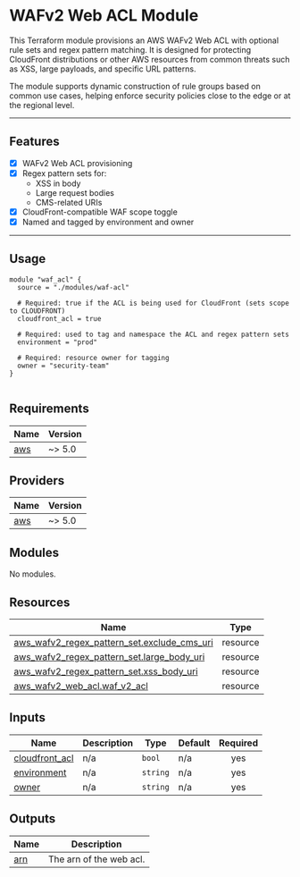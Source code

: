 # WAFv2 Web ACL Module

This Terraform module provisions an AWS WAFv2 Web ACL with optional rule sets and regex pattern matching. It is designed for protecting CloudFront distributions or other AWS resources from common threats such as XSS, large payloads, and specific URL patterns.

The module supports dynamic construction of rule groups based on common use cases, helping enforce security policies close to the edge or at the regional level.

---

## Features

- [x] WAFv2 Web ACL provisioning
- [x] Regex pattern sets for:
  - XSS in body
  - Large request bodies
  - CMS-related URIs
- [x] CloudFront-compatible WAF scope toggle
- [x] Named and tagged by environment and owner

---

## Usage

```hcl
module "waf_acl" {
  source = "./modules/waf-acl"

  # Required: true if the ACL is being used for CloudFront (sets scope to CLOUDFRONT)
  cloudfront_acl = true

  # Required: used to tag and namespace the ACL and regex pattern sets
  environment = "prod"

  # Required: resource owner for tagging
  owner = "security-team"
}


```

<!-- BEGIN_TF_DOCS -->

## Requirements

| Name                                                   | Version |
| ------------------------------------------------------ | ------- |
| <a name="requirement_aws"></a> [aws](#requirement_aws) | ~> 5.0  |

## Providers

| Name                                             | Version |
| ------------------------------------------------ | ------- |
| <a name="provider_aws"></a> [aws](#provider_aws) | ~> 5.0  |

## Modules

No modules.

## Resources

| Name                                                                                                                                               | Type     |
| -------------------------------------------------------------------------------------------------------------------------------------------------- | -------- |
| [aws_wafv2_regex_pattern_set.exclude_cms_uri](https://registry.terraform.io/providers/hashicorp/aws/latest/docs/resources/wafv2_regex_pattern_set) | resource |
| [aws_wafv2_regex_pattern_set.large_body_uri](https://registry.terraform.io/providers/hashicorp/aws/latest/docs/resources/wafv2_regex_pattern_set)  | resource |
| [aws_wafv2_regex_pattern_set.xss_body_uri](https://registry.terraform.io/providers/hashicorp/aws/latest/docs/resources/wafv2_regex_pattern_set)    | resource |
| [aws_wafv2_web_acl.waf_v2_acl](https://registry.terraform.io/providers/hashicorp/aws/latest/docs/resources/wafv2_web_acl)                          | resource |

## Inputs

| Name                                                                        | Description | Type     | Default | Required |
| --------------------------------------------------------------------------- | ----------- | -------- | ------- | :------: |
| <a name="input_cloudfront_acl"></a> [cloudfront_acl](#input_cloudfront_acl) | n/a         | `bool`   | n/a     |   yes    |
| <a name="input_environment"></a> [environment](#input_environment)          | n/a         | `string` | n/a     |   yes    |
| <a name="input_owner"></a> [owner](#input_owner)                            | n/a         | `string` | n/a     |   yes    |

## Outputs

| Name                                         | Description             |
| -------------------------------------------- | ----------------------- |
| <a name="output_arn"></a> [arn](#output_arn) | The arn of the web acl. |

<!-- END_TF_DOCS -->
